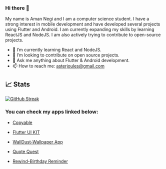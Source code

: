 ### Hi there 👋
My name is Aman Negi and I am a computer science student. I have a strong interest in mobile development and have developed several projects using Flutter and Android. I am currently expanding my skills by learning ReactJS and NodeJS. I am also actively trying to contribute to open-source projects.

- 🌱 I’m currently learning React and NodeJS.
- 👯 I’m looking to contribute on open source projects.
- 💬 Ask me anything about Flutter & Android development.
- 📫 How to reach me: asterjoules@gmail.com

## 📈 Stats
[![GitHub Streak](https://github-readme-streak-stats.herokuapp.com?user=amannegi&theme=tokyonight_duo&border_radius=5&date_format=M%20j%5B%2C%20Y%5D&background=DD2727)](https://git.io/streak-stats)
<!-- <p align="center">
  <img width="48%" src="https://github-readme-stats.vercel.app/api?username=amannegi&show_icons=true&theme=tokyonight" />
  <img width="48%" src="https://github-readme-streak-stats.herokuapp.com/?user=amannegi&theme=tokyonight" />
</p> -->

### You can check my apps linked below:

- [Copyable](https://play.google.com/store/apps/details?id=com.aster.copyable)

- [Flutter UI KIT](https://play.google.com/store/apps/details?id=com.aster.flutter_30_days)

- [WallDust-Wallpaper App](https://play.google.com/store/apps/details?id=com.aster.walldust)

- [Quote Quest](https://play.google.com/store/apps/details?id=com.aster.quotequest)

- [Rewind-Birthday Reminder](https://play.google.com/store/apps/details?id=com.aster.rewind)
